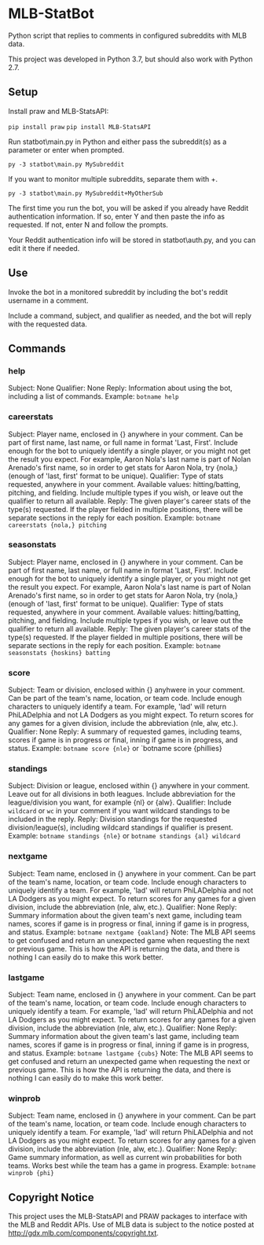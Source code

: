 # MLB-StatBot

Python script that replies to comments in configured subreddits with MLB data.

This project was developed in Python 3.7, but should also work with Python 2.7.

## Setup

Install praw and MLB-StatsAPI:

`pip install praw`
`pip install MLB-StatsAPI`

Run statbot\main.py in Python and either pass the subreddit(s) as a parameter or enter when prompted.

`py -3 statbot\main.py MySubreddit`

If you want to monitor multiple subreddits, separate them with +.

`py -3 statbot\main.py MySubreddit+MyOtherSub`

The first time you run the bot, you will be asked if you already have Reddit authentication information. 
If so, enter Y and then paste the info as requested. If not, enter N and follow the prompts.

Your Reddit authentication info will be stored in statbot\auth.py, and you can edit it there if needed.

## Use

Invoke the bot in a monitored subreddit by including the bot's reddit username in a comment. 

Include a command, subject, and qualifier as needed, and the bot will reply with the requested data.

## Commands

### help
Subject: None
Qualifier: None
Reply: Information about using the bot, including a list of commands.
Example: `botname help`

### careerstats
Subject: Player name, enclosed in {} anywhere in your comment. Can be part of first name, last name, or full name in format 'Last, First'. Include enough for the bot to uniquely identify a single player, or you might not get the result you expect. For example, Aaron Nola's last name is part of Nolan Arenado's first name, so in order to get stats for Aaron Nola, try {nola,} (enough of 'last, first' format to be unique).
Qualifier: Type of stats requested, anywhere in your comment. Available values: hitting/batting, pitching, and fielding. Include multiple types if you wish, or leave out the qualifier to return all available.
Reply: The given player's career stats of the type(s) requested. If the player fielded in multiple positions, there will be separate sections in the reply for each position.
Example: `botname careerstats {nola,} pitching`

### seasonstats
Subject: Player name, enclosed in {} anywhere in your comment. Can be part of first name, last name, or full name in format 'Last, First'. Include enough for the bot to uniquely identify a single player, or you might not get the result you expect. For example, Aaron Nola's last name is part of Nolan Arenado's first name, so in order to get stats for Aaron Nola, try {nola,} (enough of 'last, first' format to be unique).
Qualifier: Type of stats requested, anywhere in your comment. Available values: hitting/batting, pitching, and fielding. Include multiple types if you wish, or leave out the qualifier to return all available.
Reply: The given player's career stats of the type(s) requested. If the player fielded in multiple positions, there will be separate sections in the reply for each position.
Example: `botname seasonstats {hoskins} batting`

### score
Subject: Team or division, enclosed within {} anyhwere in your comment. Can be part of the team's name, location, or team code. Include enough characters to uniquely identify a team. For example, 'lad' will return PhiLADelphia and not LA Dodgers as you might expect. To return scores for any games for a given division, include the abbreviation (nle, alw, etc.).
Qualifier: None
Reply: A summary of requested games, including teams, scores if game is in progress or final, inning if game is in progress, and status.
Example: `botname score {nle}` or `botname score {phillies}

### standings
Subject: Division or league, enclosed within {} anywhere in your comment. Leave out for all divisions in both leagues. Include abbreviation for the league/division you want, for example {nl} or {alw}.
Qualifier: Include `wildcard` or `wc` in your comment if you want wildcard standings to be included in the reply. 
Reply: Division standings for the requested division/league(s), including wildcard standings if qualifier is present.
Example: `botname standings {nle}` or `botname standings {al} wildcard`

### nextgame
Subject: Team name, enclosed in {} anywhere in your comment. Can be part of the team's name, location, or team code. Include enough characters to uniquely identify a team. For example, 'lad' will return PhiLADelphia and not LA Dodgers as you might expect. To return scores for any games for a given division, include the abbreviation (nle, alw, etc.).
Qualifier: None
Reply: Summary information about the given team's next game, including team names, scores if game is in progress or final, inning if game is in progress, and status.
Example: `botname nextgame {oakland}`
Note: The MLB API seems to get confused and return an unexpected game when requesting the next or previous game. This is how the API is returning the data, and there is nothing I can easily do to make this work better.

### lastgame
Subject: Team name, enclosed in {} anywhere in your comment. Can be part of the team's name, location, or team code. Include enough characters to uniquely identify a team. For example, 'lad' will return PhiLADelphia and not LA Dodgers as you might expect. To return scores for any games for a given division, include the abbreviation (nle, alw, etc.).
Qualifier: None
Reply: Summary information about the given team's last game, including team names, scores if game is in progress or final, inning if game is in progress, and status.
Example: `botname lastgame {cubs}`
Note: The MLB API seems to get confused and return an unexpected game when requesting the next or previous game. This is how the API is returning the data, and there is nothing I can easily do to make this work better.

### winprob
Subject: Team name, enclosed in {} anywhere in your comment. Can be part of the team's name, location, or team code. Include enough characters to uniquely identify a team. For example, 'lad' will return PhiLADelphia and not LA Dodgers as you might expect. To return scores for any games for a given division, include the abbreviation (nle, alw, etc.).
Qualifier: None
Reply: Game summary information, as well as current win probabilities for both teams. Works best while the team has a game in progress.
Example: `botname winprob {phi}`

## Copyright Notice

This project uses the MLB-StatsAPI and PRAW packages to interface with the MLB and Reddit APIs. Use of MLB data is subject to the notice posted at http://gdx.mlb.com/components/copyright.txt.